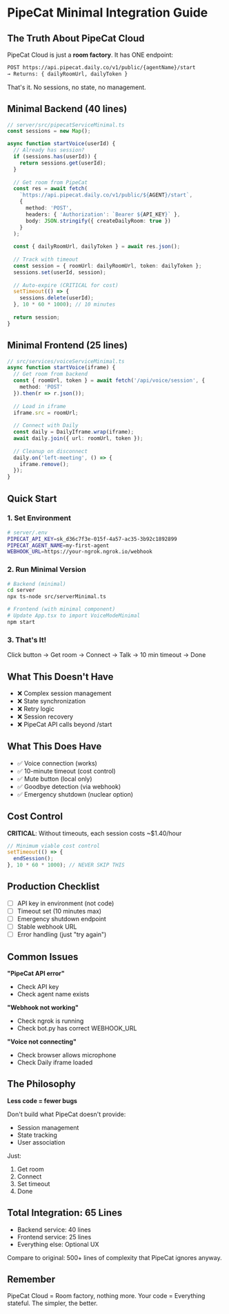 # PipeCat Minimal Integration Guide

## The Truth About PipeCat Cloud

PipeCat Cloud is just a **room factory**. It has ONE endpoint:

```bash
POST https://api.pipecat.daily.co/v1/public/{agentName}/start
→ Returns: { dailyRoomUrl, dailyToken }
```

That's it. No sessions, no state, no management.

## Minimal Backend (40 lines)

```typescript
// server/src/pipecatServiceMinimal.ts
const sessions = new Map();

async function startVoice(userId) {
  // Already has session?
  if (sessions.has(userId)) {
    return sessions.get(userId);
  }
  
  // Get room from PipeCat
  const res = await fetch(
    `https://api.pipecat.daily.co/v1/public/${AGENT}/start`,
    {
      method: 'POST',
      headers: { 'Authorization': `Bearer ${API_KEY}` },
      body: JSON.stringify({ createDailyRoom: true })
    }
  );
  
  const { dailyRoomUrl, dailyToken } = await res.json();
  
  // Track with timeout
  const session = { roomUrl: dailyRoomUrl, token: dailyToken };
  sessions.set(userId, session);
  
  // Auto-expire (CRITICAL for cost)
  setTimeout(() => {
    sessions.delete(userId);
  }, 10 * 60 * 1000); // 10 minutes
  
  return session;
}
```

## Minimal Frontend (25 lines)

```typescript
// src/services/voiceServiceMinimal.ts
async function startVoice(iframe) {
  // Get room from backend
  const { roomUrl, token } = await fetch('/api/voice/session', {
    method: 'POST'
  }).then(r => r.json());
  
  // Load in iframe
  iframe.src = roomUrl;
  
  // Connect with Daily
  const daily = DailyIframe.wrap(iframe);
  await daily.join({ url: roomUrl, token });
  
  // Cleanup on disconnect
  daily.on('left-meeting', () => {
    iframe.remove();
  });
}
```

## Quick Start

### 1. Set Environment

```bash
# server/.env
PIPECAT_API_KEY=sk_d36c7f3e-015f-4a57-ac35-3b92c1892899
PIPECAT_AGENT_NAME=my-first-agent
WEBHOOK_URL=https://your-ngrok.ngrok.io/webhook
```

### 2. Run Minimal Version

```bash
# Backend (minimal)
cd server
npx ts-node src/serverMinimal.ts

# Frontend (with minimal component)
# Update App.tsx to import VoiceModeMinimal
npm start
```

### 3. That's It!

Click button → Get room → Connect → Talk → 10 min timeout → Done

## What This Doesn't Have

- ❌ Complex session management
- ❌ State synchronization
- ❌ Retry logic
- ❌ Session recovery
- ❌ PipeCat API calls beyond /start

## What This Does Have

- ✅ Voice connection (works)
- ✅ 10-minute timeout (cost control)
- ✅ Mute button (local only)
- ✅ Goodbye detection (via webhook)
- ✅ Emergency shutdown (nuclear option)

## Cost Control

**CRITICAL**: Without timeouts, each session costs ~$1.40/hour

```javascript
// Minimum viable cost control
setTimeout(() => {
  endSession();
}, 10 * 60 * 1000); // NEVER SKIP THIS
```

## Production Checklist

- [ ] API key in environment (not code)
- [ ] Timeout set (10 minutes max)
- [ ] Emergency shutdown endpoint
- [ ] Stable webhook URL
- [ ] Error handling (just "try again")

## Common Issues

**"PipeCat API error"**
- Check API key
- Check agent name exists

**"Webhook not working"**
- Check ngrok is running
- Check bot.py has correct WEBHOOK_URL

**"Voice not connecting"**
- Check browser allows microphone
- Check Daily iframe loaded

## The Philosophy

**Less code = fewer bugs**

Don't build what PipeCat doesn't provide:
- Session management
- State tracking
- User association

Just:
1. Get room
2. Connect
3. Set timeout
4. Done

## Total Integration: 65 Lines

- Backend service: 40 lines
- Frontend service: 25 lines
- Everything else: Optional UX

Compare to original: 500+ lines of complexity that PipeCat ignores anyway.

## Remember

PipeCat Cloud = Room factory, nothing more.
Your code = Everything stateful.
The simpler, the better.